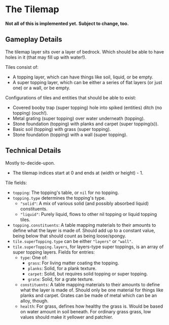 # The Tilemap

**Not all of this is implemented yet.**
**Subject to change, too.**

## Gameplay Details

The tilemap layer sits over a layer of bedrock.
Which should be able to have holes in it (that may fill up with water!).

Tiles consist of:
- A topping layer, which can have things like soil, liquid, or be empty.
- A super topping layer, which can be either a series of flat layers (or just one) or a wall, or be empty.

Configurations of tiles and entities that should be able to exist:
- Covered booby trap (super topping) hole into spiked (entities) ditch (no topping) (ouch!).
- Metal grating (super topping) over water underneath (topping).
- Stone foundation (topping) with planks and carpet (super topping(s)).
- Basic soil (topping) with grass (super topping).
- Stone foundation (topping) with a wall (super topping).

## Technical Details

Mostly to-decide-upon.

- The tilemap indices start at 0 and ends at (width or height) - 1.

Tile fields:
- `topping`: The topping's table, or `nil` for no topping.
- `topping.type` determines the topping's type.
	- `"solid"`: A mix of various solid (and possibly absorbed liquid) constituents.
	- `"liquid"`: Purely liquid, flows to other nil topping or liquid topping tiles.
- `topping.constituents`: A table mapping materials to their amounts to define what the layer is made of.
	Should add up to a constant value, being below that should count as being loose/spongy.
- `tile.superTopping.type` can be either `"layers"` or `"wall"`.
- `tile.superTopping.layers`, for layers-type super toppings, is an array of super topping layers.
	Fields for entries:
	- `type`: One of:
		- `grass`: For living matter coating the topping.
		- `planks`: Solid, for a plank texture.
		- `carpet`: Solid, but requires solid topping or super topping.
		- `grate`: Solid, for a grate texture.
	- `constituents`: A table mapping materials to their amounts to define what the layer is made of.
		Should only be one material for things like planks and carpet.
		Grates can be made of metal which can be an alloy, though.
	- `health`: For grass, defines how healthy the grass is.
		Would be based on water amount in soil beneath.
		For ordinary grass grass, low values should make it yellower and patchier.

